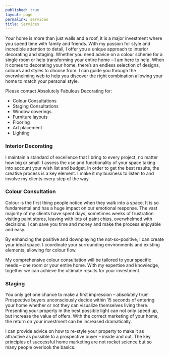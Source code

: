 ```yaml
---
published: true
layout: page
permalink: services
title: Services
---
```


Your home is more than just walls and a roof, it is a major investment where you spend time with family and friends. With my passion for style and incredible attention to detail, I offer you a unique approach to interior decorating and staging. Whether you need advice on a colour scheme for a single room or help transforming your entire home – I am here to help. When it comes to decorating your home, there’s an endless selection of designs, colours and styles to choose from. I can guide you through the overwhelming web to help you discover the right combination allowing your home to match your personal style.

Please contact Absolutely Fabulous Decorating for:

- Colour Consultations
- Staging Consultations
- Window coverings
- Furniture layouts
- Flooring
- Art placement
- Lighting

### Interior Decorating

I maintain a standard of excellence that I bring to every project, no matter how big or small. I assess the use and functionality of your space taking into account your wish list and budget. In order to get the best results, the creative process is a key element. I make it my business to listen to and  involve my clients every step of the way.

### Colour Consultation

Colour is the first thing people notice when they walk into a space. It is so fundamental and has a huge impact on our emotional response.  The vast majority of my clients have spent days, sometimes weeks of frustration visiting paint stores, leaving with lots of paint chips, overwhelmed with decisions.   I can save you time and money and make the process enjoyable and easy.

By enhancing the positive and downplaying the not-so-positive, I can create your ideal space. I coordinate your surrounding environments and existing elements, allowing for colour flow.

My comprehensive colour consultation will be tailored to your specific needs – one room or your entire home. With my expertise and knowledge, together we can achieve the ultimate results for your investment.

### Staging

You only get one chance to make a first impression – absolutely true! Prospective buyers unconsciously decide within 15 seconds of entering your home whether or not they can visualize themselves living there. Presenting your property in the best possible light can not only speed up, but  increase the value of offers. With the correct marketing of your home, the return on your investment can be increased dramatically.

I can provide advice on how to re-style your property to make it as attractive as possible to a prospective buyer – inside and out. The key principles of successful home marketing are not rocket science but so many people overlook the basics.
